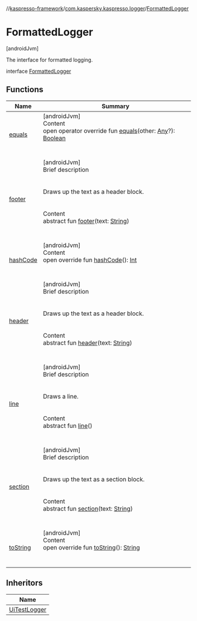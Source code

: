 //[kaspresso-framework](../../index.md)/[com.kaspersky.kaspresso.logger](../index.md)/[FormattedLogger](index.md)



# FormattedLogger  
 [androidJvm] 

The interface for formatted logging.

interface [FormattedLogger](index.md)   


## Functions  
  
|  Name|  Summary| 
|---|---|
| [equals](https://kotlinlang.org/api/latest/jvm/stdlib/kotlin/-any/equals.html)| [androidJvm]  <br>Content  <br>open operator override fun [equals](https://kotlinlang.org/api/latest/jvm/stdlib/kotlin/-any/equals.html)(other: [Any](https://kotlinlang.org/api/latest/jvm/stdlib/kotlin/-any/index.html)?): [Boolean](https://kotlinlang.org/api/latest/jvm/stdlib/kotlin/-boolean/index.html)  <br><br><br>
| [footer](footer.md)| [androidJvm]  <br>Brief description  <br><br><br>Draws up the text as a header block.<br><br>  <br>Content  <br>abstract fun [footer](footer.md)(text: [String](https://kotlinlang.org/api/latest/jvm/stdlib/kotlin/-string/index.html))  <br><br><br>
| [hashCode](https://kotlinlang.org/api/latest/jvm/stdlib/kotlin/-any/hash-code.html)| [androidJvm]  <br>Content  <br>open override fun [hashCode](https://kotlinlang.org/api/latest/jvm/stdlib/kotlin/-any/hash-code.html)(): [Int](https://kotlinlang.org/api/latest/jvm/stdlib/kotlin/-int/index.html)  <br><br><br>
| [header](header.md)| [androidJvm]  <br>Brief description  <br><br><br>Draws up the text as a header block.<br><br>  <br>Content  <br>abstract fun [header](header.md)(text: [String](https://kotlinlang.org/api/latest/jvm/stdlib/kotlin/-string/index.html))  <br><br><br>
| [line](line.md)| [androidJvm]  <br>Brief description  <br><br><br>Draws a line.<br><br>  <br>Content  <br>abstract fun [line](line.md)()  <br><br><br>
| [section](section.md)| [androidJvm]  <br>Brief description  <br><br><br>Draws up the text as a section block.<br><br>  <br>Content  <br>abstract fun [section](section.md)(text: [String](https://kotlinlang.org/api/latest/jvm/stdlib/kotlin/-string/index.html))  <br><br><br>
| [toString](https://kotlinlang.org/api/latest/jvm/stdlib/kotlin/-any/to-string.html)| [androidJvm]  <br>Content  <br>open override fun [toString](https://kotlinlang.org/api/latest/jvm/stdlib/kotlin/-any/to-string.html)(): [String](https://kotlinlang.org/api/latest/jvm/stdlib/kotlin/-string/index.html)  <br><br><br>


## Inheritors  
  
|  Name| 
|---|
| [UiTestLogger](../-ui-test-logger/index.md)

